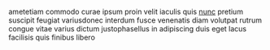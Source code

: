 ametetiam commodo curae ipsum proin velit iaculis quis
[nunc](generated_webpages/purus5.md) pretium suscipit feugiat variusdonec
interdum fusce venenatis diam volutpat rutrum congue vitae varius dictum
justophasellus in adipiscing duis eget lacus facilisis quis finibus libero